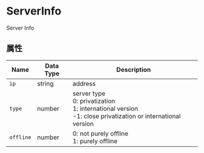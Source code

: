 ﻿# ServerInfo

Server Info

## 属性

| Name      | Data Type | Description                                                                                                          |
| --------- | --------- | -------------------------------------------------------------------------------------------------------------------- |
| `ip`      | string    | address                                                                                                              |
| `type`    | number    | server type <br/> 0: privatization<br/>1: international version<br/>-1: close privatization or international version |
| `offline` | number    | 0: not purely offline<br/> 1: purely offline                                                                         |
